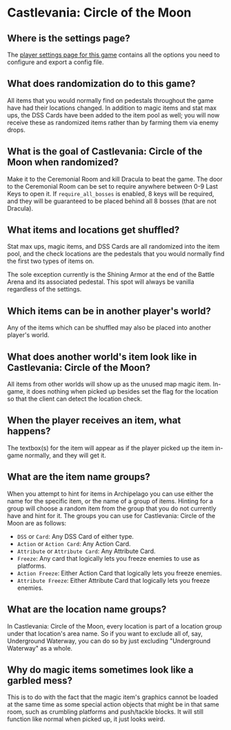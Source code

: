 # Castlevania: Circle of the Moon

## Where is the settings page?

The [player settings page for this game](../player-settings) contains all the options you need to configure and export a
config file.

## What does randomization do to this game?

All items that you would normally find on pedestals throughout the game have had their locations changed. In addition to
magic items and stat max ups, the DSS Cards have been added to the item pool as well; you will now receive these as randomized
items rather than by farming them via enemy drops.

## What is the goal of Castlevania: Circle of the Moon when randomized?

Make it to the Ceremonial Room and kill Dracula to beat the game. The door to the Ceremonial Room can be set to require anywhere
between 0-9 Last Keys to open it. If `require_all_bosses` is enabled, 8 keys will be required, and they will be guaranteed to be
placed behind all 8 bosses (that are not Dracula).

## What items and locations get shuffled?

Stat max ups, magic items, and DSS Cards are all randomized into the item pool, and the check locations are the pedestals
that you would normally find the first two types of items on.

The sole exception currently is the Shining Armor at the end of the Battle Arena and its associated pedestal. This spot will
always be vanilla regardless of the settings.

## Which items can be in another player's world?

Any of the items which can be shuffled may also be placed into another player's world.

## What does another world's item look like in Castlevania: Circle of the Moon?

All items from other worlds will show up as the unused map magic item. In-game, it does nothing when picked up besides set
the flag for the location so that the client can detect the location check.

## When the player receives an item, what happens?

The textbox(s) for the item will appear as if the player picked up the item in-game normally, and they will get it.

## What are the item name groups?
When you attempt to hint for items in Archipelago you can use either the name for the specific item, or the name of a group
of items. Hinting for a group will choose a random item from the group that you do not currently have and hint for it. The
groups you can use for Castlevania: Circle of the Moon are as follows:

* `DSS` or `Card`: Any DSS Card of either type.
* `Action` or `Action Card`: Any Action Card.
* `Attribute` or `Attribute Card`: Any Attribute Card.
* `Freeze`: Any card that logically lets you freeze enemies to use as platforms.
* `Action Freeze`: Either Action Card that logically lets you freeze enemies.
* `Attribute Freeze`: Either Attribute Card that logically lets you freeze enemies.

## What are the location name groups?
In Castlevania: Circle of the Moon, every location is part of a location group under that location's area name.
So if you want to exclude all of, say, Underground Waterway, you can do so by just excluding "Underground Waterway" as a whole.

## Why do magic items sometimes look like a garbled mess?
This is to do with the fact that the magic item's graphics cannot be loaded at the same time as some special action objects
that might be in that same room, such as crumbling platforms and push/tackle blocks. It will still function like normal when
picked up, it just looks weird.
